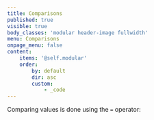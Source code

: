 ```yaml
---
title: Comparisons
published: true
visible: true
body_classes: 'modular header-image fullwidth'
menu: Comparisons
onpage_menu: false
content:
    items: '@self.modular'
    order:
        by: default
        dir: asc
        custom:
            - _code
---
```


Comparing values is done using the `=` operator: